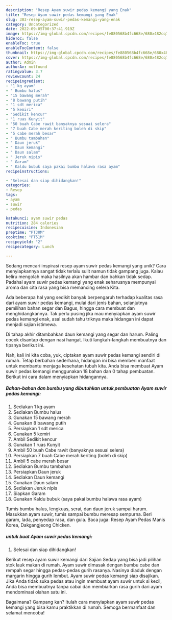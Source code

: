 ```yaml
---
description: "Resep Ayam suwir pedas kemangi yang Enak"
title: "Resep Ayam suwir pedas kemangi yang Enak"
slug: 303-resep-ayam-suwir-pedas-kemangi-yang-enak
category: Uncategorized
date: 2022-09-05T00:37:41.919Z
image: https://img-global.cpcdn.com/recipes/fe880568b4fc668e/680x482cq70/ayam-suwir-pedas-kemangi-foto-resep-utama.jpg
hideToc: false
enableToc: true
enableTocContent: false
thumbnail: https://img-global.cpcdn.com/recipes/fe880568b4fc668e/680x482cq70/ayam-suwir-pedas-kemangi-foto-resep-utama.jpg
cover: https://img-global.cpcdn.com/recipes/fe880568b4fc668e/680x482cq70/ayam-suwir-pedas-kemangi-foto-resep-utama.jpg
author: Admin
authorAv: notfound
ratingvalue: 3.7
reviewcount: 24
recipeingredient:
- "1 kg ayam"
- " Bumbu halus"
- "15 bawang merah"
- "8 bawang putih"
- "1 sdt merica"
- "5 kemiri"
- "Sedikit kencur"
- "1 ruas Kunyit"
- "50 buah Cabe rawit banyaknya sesuai selera"
- "7 buah Cabe merah keriting boleh di skip"
- "5 cabe merah besar"
- " Bumbu tambahan"
- " Daun jeruk"
- " Daun kemangi"
- " Daun salam"
- " Jeruk nipis"
- " Garam"
- " Kaldu bubuk saya pakai bumbu halawa rasa ayam"
recipeinstructions:

- "Selesai dan siap dihidangkan!"
categories:
- Resep
tags:
- ayam
- suwir
- pedas

katakunci: ayam suwir pedas 
nutrition: 284 calories
recipecuisine: Indonesian
preptime: "PT30M"
cooktime: "PT51M"
recipeyield: "2"
recipecategory: Lunch

---
```





Sedang mencari inspirasi resep ayam suwir pedas kemangi yang unik? Cara menyiapkannya sangat tidak terlalu sulit namun tidak gampang juga. Kalau keliru mengolah maka hasilnya akan hambar dan bahkan tidak sedap. Padahal ayam suwir pedas kemangi yang enak seharusnya mempunyai aroma dan cita rasa yang bisa memancing selera Kita.





Ada beberapa hal yang sedikit banyak berpengaruh terhadap kualitas rasa dari ayam suwir pedas kemangi, mulai dari jenis bahan, selanjutnya pemilihan bahan segar dan Bagus, hingga cara membuat dan menghidangkannya. Tak perlu pusing jika mau menyiapkan ayam suwir pedas kemangi enak,      asal sudah tahu triknya maka hidangan ini dapat menjadi sajian istimewa.














Di tahap akhir ditambahkan daun kemangi yang segar dan harum. Paling cocok disantap dengan nasi hangat. Ikuti langkah-langkah membuatnya dan tipsnya berikut ini.






Nah, kali ini kita coba, yuk, ciptakan ayam suwir pedas kemangi sendiri di rumah. Tetap berbahan sederhana, hidangan ini bisa memberi manfaat untuk membantu menjaga kesehatan tubuh kita. Anda bisa membuat Ayam suwir pedas kemangi menggunakan 18 bahan dan 0 tahap pembuatan. Berikut ini cara dalam menyiapkan hidangannya.

<!--inarticleads1-->

##### Bahan-bahan dan bumbu yang dibutuhkan untuk pembuatan Ayam suwir pedas kemangi:

1. Sediakan 1 kg ayam
1. Sediakan  Bumbu halus
1. Gunakan 15 bawang merah
1. Gunakan 8 bawang putih
1. Persiapkan 1 sdt merica
1. Gunakan 5 kemiri
1. Ambil Sedikit kencur
1. Gunakan 1 ruas Kunyit
1. Ambil 50 buah Cabe rawit (banyaknya sesuai selera)
1. Persiapkan 7 buah Cabe merah keriting (boleh di skip)
1. Ambil 5 cabe merah besar
1. Sediakan  Bumbu tambahan
1. Persiapkan  Daun jeruk
1. Sediakan  Daun kemangi
1. Gunakan  Daun salam
1. Sediakan  Jeruk nipis
1. Siapkan  Garam
1. Gunakan  Kaldu bubuk (saya pakai bumbu halawa rasa ayam)


Tumis bumbu halus, lengkuas, serai, dan daun jeruk sampai harum. Masukkan ayam suwir, tumis sampai bumbu meresap sempurna. Beri garam, lada, penyedap rasa, dan gula. Baca juga: Resep Ayam Pedas Manis Korea, Dakgangjeong Chicken. 

<!--inarticleads2-->

#####  untuk buat Ayam suwir pedas kemangi:


1. Selesai dan siap dihidangkan!

Berikut resep ayam suwir kemangi dari Sajian Sedap yang bisa jadi pilihan stok lauk makan di rumah. Ayam suwir dimasak dengan bumbu cabe dan rempah segar hingga pedas-pedas gurih rasanya. Nasinya diaduk dengan margarin hingga gurih lembut. Ayam suwir pedas kemangi siap disajikan. Jika Anda tidak suka pedas atau ingin membuat ayam suwir untuk si kecil, Anda bisa membuatnya tanpa cabai dan membiarkan rasa gurih dari ayam mendominasi olahan satu ini. 

Bagaimana? Gampang kan? Itulah cara menyiapkan ayam suwir pedas kemangi yang bisa kamu praktikkan di rumah. Semoga bermanfaat dan selamat mencoba!
